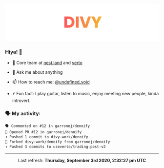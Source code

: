 
![](https://github.com/divy-work/divy-work/raw/master/assets/divy.png)

### Hiya! 👋

- 🔭 Core team at [nest.land](https://github.com/nestdotland/nest.land) and [verto](https://github.com/useverto/verto)

- 💬 Ask me about anything

- 📫 How to reach me: [@undefined_void](https://instagram.com/divy.exe)

- ⚡ Fun fact: I play guitar, listen to music, enjoy meeting new people, kinda introvert.

### 🗣 My activity:

```
🗣 Commented on #12 in garronej/denoify
💪 Opened PR #12 in garronej/denoify
⬆️ Pushed 1 commit to divy-work/denoify
🍴 Forked divy-work/denoify from garronej/denoify
⬆️ Pushed 3 commits to useverto/trading-post-v2
```

------------
<p align="center">Last refresh: <b>Thursday, September 3rd 2020, 2:32:27 pm UTC</b></p>
